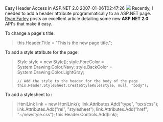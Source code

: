 Easy Header Access in ASP.NET 2.0
2007-01-06T02:47:26
[![](/content/images/blog/WindowsLiveWriter/EasyHeaderAccessinASP.NET2.0_131AA/asp-net-powered_thumb%5B1%5D.gif)](/content/images/blog/WindowsLiveWriter/EasyHeaderAccessinASP.NET2.0_131AA/asp-net-powered%5B3%5D.gif) Recently, I needed to add a header attribute programmatically to an ASP.NET page. [Ryan Farley](http://ryanfarley.com/blog/archive/2006/03/24/18930.aspx) posts an excellent article detailing some new **ASP.NET 2.0** API's that make it easy. 

To change a page's title: 

> this.Header.Title = "This is the new page title.";

To add a style attribute for the page: 

> Style style = new Style();
>     style.ForeColor = System.Drawing.Color.Navy;
>     style.BackColor = System.Drawing.Color.LightGray;
>     
>     // Add the style to the header for the body of the page
>     this.Header.StyleSheet.CreateStyleRule(style, null, "body");

To add a stylesheet to : 

> HtmlLink link = new HtmlLink();
>     link.Attributes.Add("type", "text/css");
>     link.Attributes.Add("rel", "stylesheet");
>     link.Attributes.Add("href", "~/newstyle.css");
>     this.Header.Controls.Add(link);
